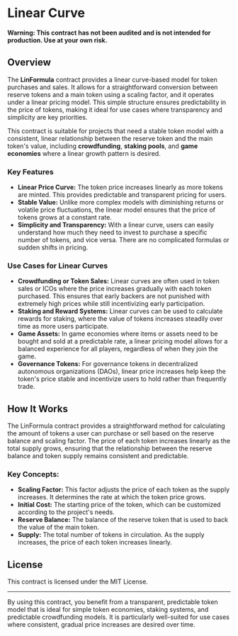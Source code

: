# Linear Curve

**Warning: This contract has not been audited and is not intended for production. Use at your own risk.**

## Overview

The **LinFormula** contract provides a linear curve-based model for token purchases and sales. It allows for a straightforward conversion between reserve tokens and a main token using a scaling factor, and it operates under a linear pricing model. This simple structure ensures predictability in the price of tokens, making it ideal for use cases where transparency and simplicity are key priorities.

This contract is suitable for projects that need a stable token model with a consistent, linear relationship between the reserve token and the main token's value, including **crowdfunding**, **staking pools**, and **game economies** where a linear growth pattern is desired.

### Key Features
- **Linear Price Curve:** The token price increases linearly as more tokens are minted. This provides predictable and transparent pricing for users.
- **Stable Value:** Unlike more complex models with diminishing returns or volatile price fluctuations, the linear model ensures that the price of tokens grows at a constant rate.
- **Simplicity and Transparency:** With a linear curve, users can easily understand how much they need to invest to purchase a specific number of tokens, and vice versa. There are no complicated formulas or sudden shifts in pricing.

### Use Cases for Linear Curves
- **Crowdfunding or Token Sales:** Linear curves are often used in token sales or ICOs where the price increases gradually with each token purchased. This ensures that early backers are not punished with extremely high prices while still incentivizing early participation.
- **Staking and Reward Systems:** Linear curves can be used to calculate rewards for staking, where the value of tokens increases steadily over time as more users participate.
- **Game Assets:** In game economies where items or assets need to be bought and sold at a predictable rate, a linear pricing model allows for a balanced experience for all players, regardless of when they join the game.
- **Governance Tokens:** For governance tokens in decentralized autonomous organizations (DAOs), linear price increases help keep the token's price stable and incentivize users to hold rather than frequently trade.

## How It Works

The LinFormula contract provides a straightforward method for calculating the amount of tokens a user can purchase or sell based on the reserve balance and scaling factor. The price of each token increases linearly as the total supply grows, ensuring that the relationship between the reserve balance and token supply remains consistent and predictable.

### Key Concepts:
- **Scaling Factor:** This factor adjusts the price of each token as the supply increases. It determines the rate at which the token price grows.
- **Initial Cost:** The starting price of the token, which can be customized according to the project's needs.
- **Reserve Balance:** The balance of the reserve token that is used to back the value of the main token.
- **Supply:** The total number of tokens in circulation. As the supply increases, the price of each token increases linearly.

## License

This contract is licensed under the MIT License.

---

By using this contract, you benefit from a transparent, predictable token model that is ideal for simple token economies, staking systems, and predictable crowdfunding models. It is particularly well-suited for use cases where consistent, gradual price increases are desired over time.
